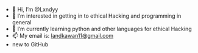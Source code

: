 - 👋 Hi, I’m @Lxndyy
- 👀 I’m interested in getting in to ethical Hacking and programming in general
- 🌱 I’m currently learning python and other languages for ethical Hacking
- 📫 My email is: landkawan11@gmail.com
- new to GitHub


<!---
Lxndyy/Lxndyy is a ✨ special ✨ repository because its `README.md` (this file) appears on your GitHub profile.
You can click the Preview link to take a look at your changes.
--->
